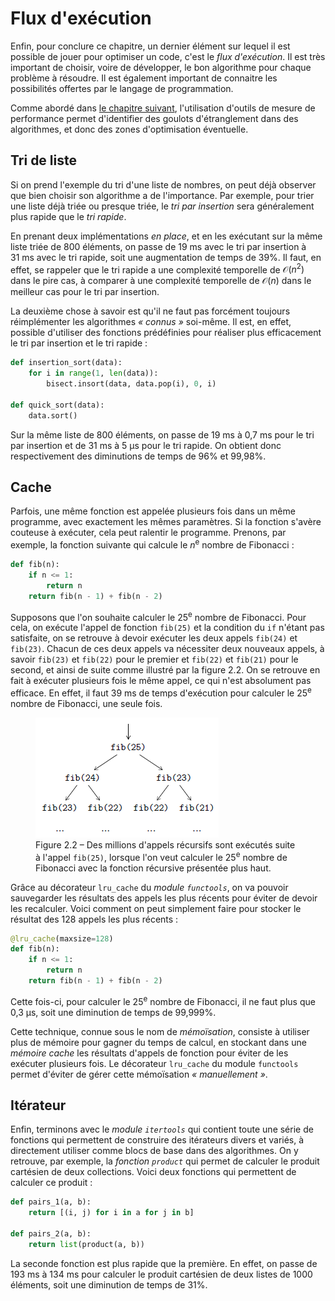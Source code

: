 # Flux d'exécution

Enfin, pour conclure ce chapitre, un dernier élément sur lequel il est possible de jouer pour optimiser un code, c'est le *flux d'exécution*. Il est très important de choisir, voire de développer, le bon algorithme pour chaque problème à résoudre. Il est également important de connaitre les possibilités offertes par le langage de programmation.

Comme abordé dans [le chapitre suivant](../../mesure-de-performance/), l'utilisation d'outils de mesure de performance permet d'identifier des goulots d'étranglement dans des algorithmes, et donc des zones d'optimisation éventuelle.

## Tri de liste

Si on prend l'exemple du tri d'une liste de nombres, on peut déjà observer que bien choisir son algorithme a de l'importance. Par exemple, pour trier une liste déjà triée ou presque triée, le *tri par insertion* sera généralement plus rapide que le *tri rapide*.

En prenant deux implémentations *en place*, et en les exécutant sur la même liste triée de 800 éléments, on passe de 19&nbsp;ms avec le tri par insertion à 31&nbsp;ms avec le tri rapide, soit une augmentation de temps de 39%. Il faut, en effet, se rappeler que le tri rapide a une complexité temporelle de $\mathcal{O}(n^2)$ dans le pire cas, à comparer à une complexité temporelle de $\mathcal{O}(n)$ dans le meilleur cas pour le tri par insertion.

La deuxième chose à savoir est qu'il ne faut pas forcément toujours réimplémenter les algorithmes <i>&laquo;&nbsp;connus&nbsp;&raquo;</i> soi-même. Il est, en effet, possible d'utiliser des fonctions prédéfinies pour réaliser plus efficacement le tri par insertion et le tri rapide :

``` python
def insertion_sort(data):
    for i in range(1, len(data)):
        bisect.insort(data, data.pop(i), 0, i)

def quick_sort(data):
    data.sort()
```

Sur la même liste de 800 éléments, on passe de 19&nbsp;ms à 0,7&nbsp;ms pour le tri par insertion et de 31&nbsp;ms à 5&nbsp;µs pour le tri rapide. On obtient donc respectivement des diminutions de temps de 96% et 99,98%.

## Cache

Parfois, une même fonction est appelée plusieurs fois dans un même programme, avec exactement les mêmes paramètres. Si la fonction s'avère couteuse à exécuter, cela peut ralentir le programme. Prenons, par exemple, la fonction suivante qui calcule le $n$<sup>e</sup> nombre de Fibonacci :

``` python
def fib(n):
    if n <= 1:
        return n
    return fib(n - 1) + fib(n - 2)
```

Supposons que l'on souhaite calculer le 25<sup>e</sup> nombre de Fibonacci. Pour cela, on exécute l'appel de fonction `fib(25)` et la condition du `if` n'étant pas satisfaite, on se retrouve à devoir exécuter les deux appels `fib(24)` et `fib(23)`. Chacun de ces deux appels va nécessiter deux nouveaux appels, à savoir `fib(23)` et `fib(22)` pour le premier et `fib(22)` et `fib(21)` pour le second, et ainsi de suite comme illustré par la figure&nbsp;2.2. On se retrouve en fait à exécuter plusieurs fois le même appel, ce qui n'est absolument pas efficace. En effet, il faut 39&nbsp;ms de temps d'exécution pour calculer le 25<sup>e</sup> nombre de Fibonacci, une seule fois.

<figure>
  <img src="./fibonacci-appels-recursifs.png" width="293" height="192">
  <figcaption>Figure 2.2&nbsp;–&nbsp;Des millions d'appels récursifs sont exécutés suite à l'appel <code>fib(25)</code>, lorsque l'on veut calculer le 25<sup>e</sup> nombre de Fibonacci avec la fonction récursive présentée plus haut.</figcaption>
</figure>

Grâce au décorateur `lru_cache` du *module `functools`*, on va pouvoir sauvegarder les résultats des appels les plus récents pour éviter de devoir les recalculer. Voici comment on peut simplement faire pour stocker le résultat des 128 appels les plus récents :

``` python
@lru_cache(maxsize=128)
def fib(n):
    if n <= 1:
        return n
    return fib(n - 1) + fib(n - 2)
```

Cette fois-ci, pour calculer le 25<sup>e</sup> nombre de Fibonacci, il ne faut plus que 0,3&nbsp;µs, soit une diminution de temps de 99,999%.

Cette technique, connue sous le nom de *mémoïsation*, consiste à utiliser plus de mémoire pour gagner du temps de calcul, en stockant dans une *mémoire cache* les résultats d'appels de fonction pour éviter de les exécuter plusieurs fois. Le décorateur `lru_cache` du module `functools` permet d'éviter de gérer cette mémoïsation <i>&laquo;&nbsp;manuellement&nbsp;&raquo;</i>.

## Itérateur

Enfin, terminons avec le *module `itertools`* qui contient toute une série de fonctions qui permettent de construire des itérateurs divers et variés, à directement utiliser comme blocs de base dans des algorithmes. On y retrouve, par exemple, la *fonction `product`* qui permet de calculer le produit cartésien de deux collections. Voici deux fonctions qui permettent de calculer ce produit :

``` python
def pairs_1(a, b):
    return [(i, j) for i in a for j in b]

def pairs_2(a, b):
    return list(product(a, b))
```

La seconde fonction est plus rapide que la première. En effet, on passe de 193&nbsp;ms à 134&nbsp;ms pour calculer le produit cartésien de deux listes de 1000 éléments, soit une diminution de temps de 31%.
